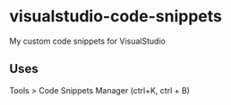 # visualstudio-code-snippets
My custom code snippets for VisualStudio

## Uses
Tools > Code Snippets Manager (ctrl+K, ctrl + B)

